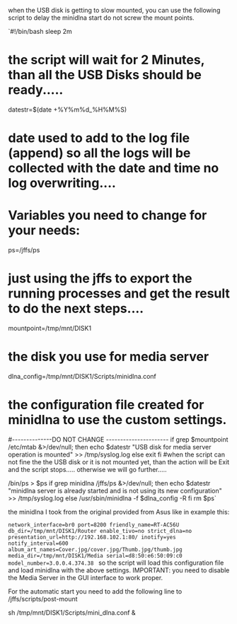when the USB disk is getting to slow mounted, you can use the following script to delay the minidlna start do not screw the mount points. 

`#!/bin/bash
sleep 2m
# the script will wait for 2 Minutes, than all the USB Disks should be ready.....
datestr=$(date +%Y%m%d_%H%M%S)
# date used to add to the log file (append) so all the logs will be collected with the date and time no log overwriting....

# Variables you need to change for your needs:
ps=/jffs/ps
# just using the jffs to export the running processes and get the result to do the next steps....

mountpoint=/tmp/mnt/DISK1
# the disk you use for media server

dlna_config=/tmp/mnt/DISK1/Scripts/minidlna.conf
# the configuration file created for minidlna to use the custom settings.

#--------------DO NOT CHANGE ----------------------
if grep $mountpoint /etc/mtab &>/dev/null; then
echo $datestr "USB disk for media server operation is mounted" >> /tmp/syslog.log
else exit
fi
#when the script can not fine the the USB disk or it is not mounted yet, than the action will be Exit and the script stops..... otherwise we will go further.....

/bin/ps > $ps
if
grep minidlna /jffs/ps &>/dev/null; then
echo $datestr "minidlna server is already started and is not using its new configuration" >> /tmp/syslog.log
else
/usr/sbin/minidlna -f $dlna_config -R
fi
rm $ps`

the minidlna I took from the original provided from Asus like in example this:

`network_interface=br0
port=8200
friendly_name=RT-AC56U
db_dir=/tmp/mnt/DISK1/Router
enable_tivo=no
strict_dlna=no
presentation_url=http://192.168.102.1:80/
inotify=yes
notify_interval=600
album_art_names=Cover.jpg/cover.jpg/Thumb.jpg/thumb.jpg
media_dir=/tmp/mnt/DISK1/Media
serial=d8:50:e6:50:09:c0
model_number=3.0.0.4.374.38
`
so the script will load this configuration file and load minidlna with the above settings. 
IMPORTANT: you need to disable the Media Server in the GUI interface to work proper. 

For the automatic start you need to add the following line to /jffs/scripts/post-mount

sh /tmp/mnt/DISK1/Scripts/mini_dlna.conf & 
